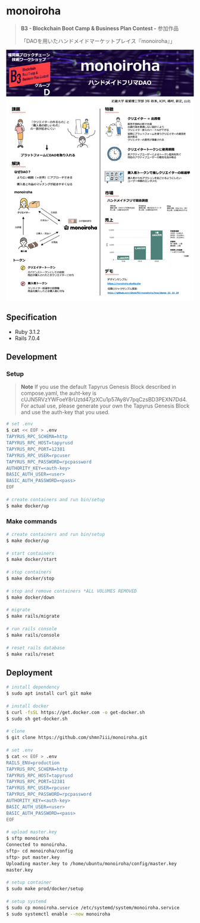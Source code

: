 # monoiroha

> **B3 - Blockchain Boot Camp & Business Plan Contest -** 参加作品
>
> 「DAOを用いたハンドメイドマーケットプレイス『monoiroha』」

<div align="center">
  <img src="doc/B3パネル.png"　title="B3パネル">
</div>

## Specification

- Ruby 3.1.2
- Rails 7.0.4

## Development

### Setup

> **Note**
> If you use the default Tapyrus Genesis Block described in compose.yaml, the auht-key is cUJN5RVzYWFoeY8rUztd47jzXCu1p57Ay8V7pqCzsBD3PEXN7Dd4. For actual use, please generate your own the Tapyrus Genesis Block and use the auth-key that you used.

```bash
# set .env
$ cat << EOF > .env
TAPYRUS_RPC_SCHEMA=http
TAPYRUS_RPC_HOST=tapyrusd
TAPYRUS_RPC_PORT=12381
TAPYRUS_RPC_USER=rpcuser
TAPYRUS_RPC_PASSWORD=rpcpassword
AUTHORITY_KEY=<auth-key>
BASIC_AUTH_USER=<user>
BASIC_AUTH_PASSWORD=<pass>
EOF

# create containers and run bin/setup
$ make docker/up
```

### Make commands

```bash
# create containers and run bin/setup
$ make docker/up

# start containers
$ make docker/start

# stop containers
$ make docker/stop

# stop and remove containers *ALL VOLUMES REMOVED
$ make docker/down

# migrate
$ make rails/migrate

# run rails console
$ make rails/console

# reset rails database
$ make rails/reset
```

## Deployment

```bash
# install dependency
$ sudo apt install curl git make

# install docker
$ curl -fsSL https://get.docker.com -o get-docker.sh
$ sudo sh get-docker.sh

# clone
$ git clone https://github.com/shmn7iii/monoiroha.git

# set .env
$ cat << EOF > .env
RAILS_ENV=production
TAPYRUS_RPC_SCHEMA=http
TAPYRUS_RPC_HOST=tapyrusd
TAPYRUS_RPC_PORT=12381
TAPYRUS_RPC_USER=rpcuser
TAPYRUS_RPC_PASSWORD=rpcpassword
AUTHORITY_KEY=<auth-key>
BASIC_AUTH_USER=<user>
BASIC_AUTH_PASSWORD=<pass>
EOF

# upload master.key
$ sftp monoiroha
Connected to monoiroha.
sftp> cd monoiroha/config
sftp> put master.key
Uploading master.key to /home/ubuntu/monoiroha/config/master.key
master.key                                                                                                          100%   32     1.1KB/s   00:00

# setup container
$ sudo make prod/docker/setup

# setup systemd
$ sudo cp monoiroha.service /etc/systemd/system/monoiroha.service
$ sudo systemctl enable --now monoiroha
```
